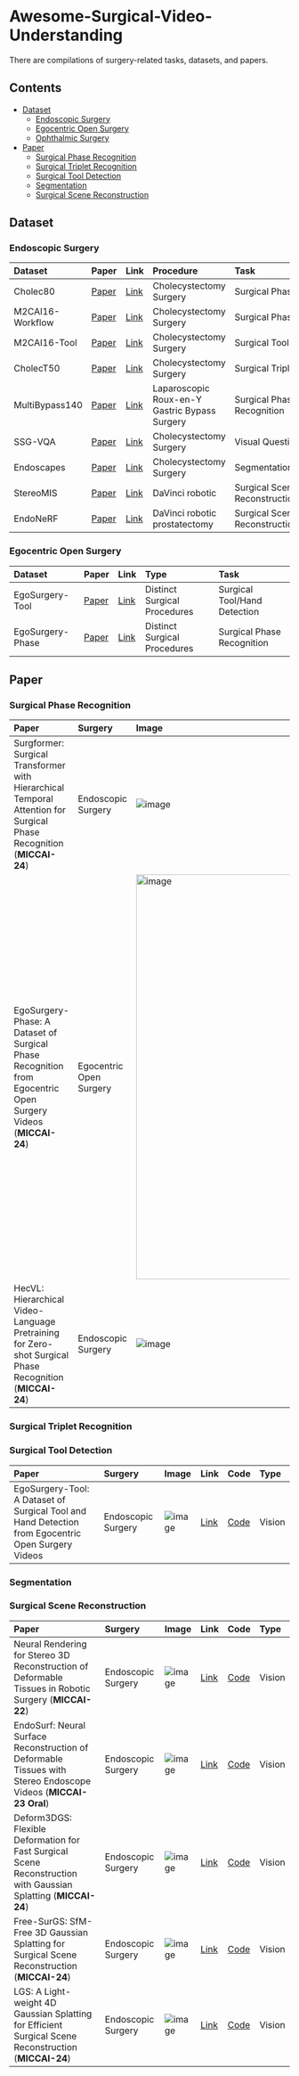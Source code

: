 # Awesome-Surgical-Video-Understanding
There are compilations of surgery-related tasks, datasets, and papers.

## Contents
- [Dataset](#dataset)
  - [Endoscopic Surgery](#endoscopic-surgery)
  - [Egocentric Open Surgery](#egocentric-open-surgery)
  - [Ophthalmic Surgery](#ophthalmic-surgery)
- [Paper](#paper)
  - [Surgical Phase Recognition](#surgical-phase-recognition)
  - [Surgical Triplet Recognition](#surgical-triplet-recognition)
  - [Surgical Tool Detection](#surgical-tool-detection)
  - [Segmentation](#segmentation)
  - [Surgical Scene Reconstruction](#surgical-scene-reconstruction)

## Dataset

### Endoscopic Surgery

| Dataset| Paper | Link | Procedure | Task | Type |
| :-------- | :---- | :-------- | :-------- |  :-------- |  :-------- |
| Cholec80 | [Paper](https://arxiv.org/pdf/1602.03012)| [Link](https://camma.unistra.fr/datasets/) | Cholecystectomy Surgery | Surgical Phase Recognition | Video-level |
|M2CAI16-Workflow| [Paper](https://arxiv.org/pdf/1610.09278)| [Link](https://camma.unistra.fr/datasets/) | Cholecystectomy Surgery | Surgical Phase Recognition | Video-level |
|M2CAI16-Tool| [Paper](https://arxiv.org/pdf/1602.03012)| [Link](https://camma.unistra.fr/datasets/) | Cholecystectomy Surgery | Surgical Tool Recognition | Video-level |
| CholecT50| [Paper](https://arxiv.org/pdf/2109.03223)| [Link](https://camma.unistra.fr/datasets/) | Cholecystectomy Surgery | Surgical Triplet Recognition | Video-level |
| MultiBypass140| [Paper](https://arxiv.org/pdf/2312.11250)| [Link](https://github.com/CAMMA-public/MultiBypass140) | Laparoscopic Roux-en-Y Gastric Bypass Surgery | Surgical Phase/Step Recognition | Video-level |
| SSG-VQA| [Paper](https://arxiv.org/pdf/2312.10251)| [Link](https://github.com/CAMMA-public/SSG-VQA) |Cholecystectomy Surgery | Visual Question Answering| Image-level |
| Endoscapes | [Paper](https://arxiv.org/pdf/2312.12429)| [Link](https://github.com/CAMMA-public/Endoscapes) |Cholecystectomy Surgery | Segmentation/Detection/CVS| Image-level |
| StereoMIS | [Paper](https://arxiv.org/pdf/2304.08023)| [Link](https://zenodo.org/records/7727692) | DaVinci robotic | Surgical Scene Reconstruction |
| EndoNeRF | [Paper](https://arxiv.org/pdf/2206.15255)| [Link](https://github.com/med-air/EndoNeRF?tab=readme-ov-file) | DaVinci robotic prostatectomy | Surgical Scene Reconstruction |

### Egocentric Open Surgery
| Dataset| Paper | Link | Type | Task |
| :-------- | :---- | :-------- | :-------- |  :-------- |
| EgoSurgery-Tool | [Paper](https://arxiv.org/pdf/2406.03095)| [Link](https://github.com/Fujiry0/EgoSurgery) | Distinct Surgical Procedures | Surgical Tool/Hand Detection |
| EgoSurgery-Phase | [Paper](https://www.arxiv.org/pdf/2405.19644) | [Link](https://github.com/Fujiry0/EgoSurgery)  | Distinct Surgical Procedures | Surgical Phase Recognition |

## Paper
### Surgical Phase Recognition

| Paper | Surgery | Image | Link | Code | Type |
| :-------- | :---- | :---- | :-------- | :-------- | :-------- |
| Surgformer: Surgical Transformer with Hierarchical Temporal Attention for Surgical Phase Recognition (**MICCAI-24**) |Endoscopic Surgery | ![image](https://github.com/user-attachments/assets/5f03c2d0-ede0-4ece-be2a-6203d6d15812) | [Link](https://arxiv.org/pdf/2408.03867) | [Code](https://github.com/isyangshu/Surgformer) | Vision |
| EgoSurgery-Phase: A Dataset of Surgical Phase Recognition from Egocentric Open Surgery Videos (**MICCAI-24**) |Egocentric Open Surgery | <img width="727" alt="image" src="https://github.com/user-attachments/assets/7c45a776-8c71-4d37-accf-08d6fcf9a936"> | [Link](https://www.arxiv.org/pdf/2405.19644) | [Code](https://github.com/Fujiry0/EgoSurgery) | Vision |
| HecVL: Hierarchical Video-Language Pretraining for Zero-shot Surgical Phase Recognition  (**MICCAI-24**) | Endoscopic Surgery | ![image](https://github.com/user-attachments/assets/84640ba3-043b-4ca4-b1c0-24ee8f4e3598) | [Link](https://papers.miccai.org/miccai-2024/paper/1025_paper.pdf) |  | Vision-Language |

### Surgical Triplet Recognition

### Surgical Tool Detection
| Paper | Surgery | Image | Link | Code | Type |
| :-------- | :---- | :---- | :-------- | :-------- | :-------- |
| EgoSurgery-Tool: A Dataset of Surgical Tool and Hand Detection from Egocentric Open Surgery Videos | Endoscopic Surgery | ![image](https://github.com/user-attachments/assets/1519bb1a-4eb3-4246-960e-6d74c66e67bf) | [Link](https://arxiv.org/pdf/2406.03095) | [Code](https://github.com/Fujiry0/EgoSurgery) | Vision |

### Segmentation

### Surgical Scene Reconstruction
| Paper | Surgery | Image | Link | Code | Type |
| :-------- | :---- | :---- | :-------- | :-------- | :-------- |
| Neural Rendering for Stereo 3D Reconstruction of Deformable Tissues in Robotic Surgery (**MICCAI-22**) | Endoscopic Surgery | ![image](https://github.com/user-attachments/assets/f7ed9a07-3083-4840-8f02-213f793f3318) | [Link](https://arxiv.org/pdf/2206.15255)| [Code](https://github.com/med-air/EndoNeRF?tab=readme-ov-file) | Vision |
| EndoSurf: Neural Surface Reconstruction of Deformable Tissues with Stereo Endoscope Videos (**MICCAI-23 Oral**) | Endoscopic Surgery | ![image](https://github.com/user-attachments/assets/22dabb83-4d3b-4310-8d16-8b78680fbe05) | [Link](https://arxiv.org/pdf/2307.11307) | [Code](https://github.com/Ruyi-Zha/endosurf) | Vision |
| Deform3DGS: Flexible Deformation for Fast Surgical Scene Reconstruction with Gaussian Splatting (**MICCAI-24**) | Endoscopic Surgery | ![image](https://github.com/user-attachments/assets/18ebd8a6-b6ed-42cf-aa2f-17d52a5f5616) | [Link](https://arxiv.org/pdf/2405.17835) | [Code](https://github.com/jinlab-imvr/Deform3DGS) | Vision |
| Free-SurGS: SfM-Free 3D Gaussian Splatting for Surgical Scene Reconstruction (**MICCAI-24**) | Endoscopic Surgery | ![image](https://github.com/user-attachments/assets/6920425f-a7b7-4b60-8224-90a4714de1c9) | [Link](https://papers.miccai.org/miccai-2024/paper/1818_paper.pdf) | [Code](https://github.com/wrld/Free-SurGS) | Vision |
| LGS: A Light-weight 4D Gaussian Splatting for Efficient Surgical Scene Reconstruction (**MICCAI-24**) | Endoscopic Surgery | ![image](https://github.com/user-attachments/assets/4028ad49-ea1f-4d55-ba20-c5881bd9cd9f) | [Link](https://arxiv.org/pdf/2406.16073) | [Code](https://github.com/CUHK-AIM-Group/LGS) | Vision |



